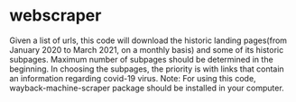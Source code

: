 # webscraper

Given a list of urls, this code will download the historic landing pages(from January 2020 to March 2021, on a monthly basis) and some of its historic subpages. Maximum number of subpages should be determined in the beginning. In choosing the subpages, the priority is with links that contain an information regarding covid-19 virus. 
Note: For using this code, wayback-machine-scraper package should be installed in your computer. 
